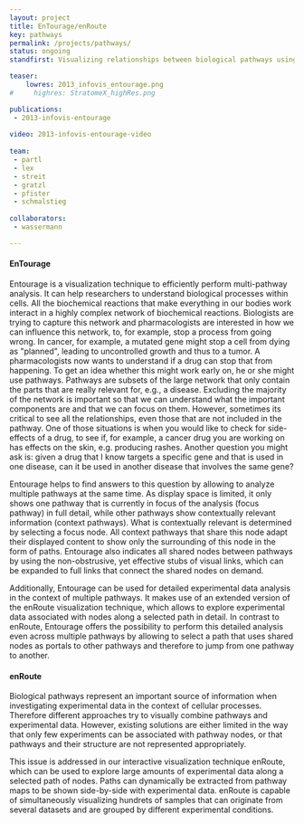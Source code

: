 ```yaml
---
layout: project
title: EnTourage/enRoute
key: pathways
permalink: /projects/pathways/
status: ongoing
standfirst: Visualizing relationships between biological pathways using contextual subsets (EnTourage) and embedding experimental data in the context of pathways (enRoute).

teaser: 
    lowres: 2013_infovis_entourage.png
#     highres: StratomeX_highRes.png

publications:
 - 2013-infovis-entourage
 
video: 2013-infovis-entourage-video
     
team:
 - partl
 - lex
 - streit
 - gratzl
 - pfister
 - schmalstieg
 
collaborators:
 - wassermann 

---
```



#### EnTourage

Entourage is a visualization technique to efficiently perform multi-pathway analysis. It can help researchers to understand biological processes within cells. All the biochemical reactions that make everything in our bodies work interact in a highly complex network of biochemical reactions. Biologists are trying to capture this network and pharmacologists are interested in how we can influence this network, to, for example, stop a process from going wrong. In cancer, for example, a mutated gene might stop a cell from dying as "planned", leading to uncontrolled growth and thus to a tumor. A pharmacologists now wants to understand if a drug can stop that from happening. To get an idea whether this might work early on, he or she might use pathways. Pathways are subsets of the large network that only contain the parts that are really relevant for, e.g., a disease. Excluding the majority of the network is important so that we can understand what the important components are and that we can focus on them. However, sometimes its critical to see all the relationships, even those that are not included in the pathway. One of those situations is when you would like to check for side-effects of a drug, to see if, for example, a cancer drug you are working on has effects on the skin, e.g. producing rashes. Another question you might ask is: given a drug that I know targets a specific gene and that is used in one disease, can it be used in another disease that involves the same gene?

Entourage helps to find answers to this question by allowing to analyze multiple pathways at the same time. As display space is limited, it only shows one pathway that is currently in focus of the analysis (focus pathway) in full detail, while other pathways show contextually relevant information (context pathways). What is contextually relevant is determined by selecting a focus node. All context pathways that share this node adapt their displayed content to show only the surrounding of this node in the form of paths. Entourage also indicates all shared nodes between pathways by using the non-obstrusive, yet effective stubs of visual links, which can be expanded to full links that connect the shared nodes on demand.

Additionally, Entourage can be used for detailed experimental data analysis in the context of multiple pathways. It makes use of an extended version of the enRoute visualization technique, which allows to explore experimental data associated with nodes along a selected path in detail. In contrast to enRoute, Entourage offers the possibility to perform this detailed analysis even across multiple pathways by allowing to select a path that uses shared nodes as portals to other pathways and therefore to jump from one pathway to another.

#### enRoute

Biological pathways represent an important source of information when investigating experimental data in the context of cellular processes. Therefore different approaches try to visually combine pathways and experimental data. However, existing solutions are either limited in the way that only few experiments can be associated with pathway nodes, or that pathways and their structure are not represented appropriately.

This issue is addressed in our interactive visualization technique enRoute, which can be used to explore large amounts of experimental data along a selected path of nodes. Paths can dynamically be extracted from pathway maps to be shown side-by-side with experimental data. enRoute is capable of simultaneously visualizing hundrets of samples that can originate from several datasets and are grouped by different experimental conditions.
